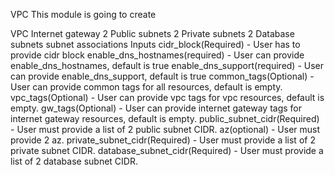 
VPC
This module is going to create

VPC
Internet gateway
2 Public subnets
2 Private subnets
2 Database subnets
subnet associations
Inputs
cidr_block(Required) - User has to provide cidr block
enable_dns_hostnames(required) - User can provide enable_dns_hostnames, default is true
enable_dns_support(required) - User can provide enable_dns_support, default is true
common_tags(Optional) - User can provide common tags for all resources, default is empty.
vpc_tags(Optional) - User can provide vpc tags for vpc resources, default is empty.
gw_tags(Optional) - User can provide internet gateway tags for internet gateway resources, default is empty.
public_subnet_cidr(Required) - User must provide a list of 2 public subnet CIDR.
az(optional) - User must provide 2 az.
private_subnet_cidr(Required) - User must provide a list of 2 private subnet CIDR.
database_subnet_cidr(Required) - User must provide a list of 2 database subnet CIDR.

